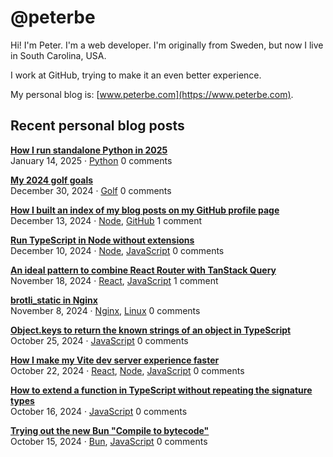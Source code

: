 # @peterbe

Hi! I'm Peter. I'm a web developer. I'm originally from Sweden, but now I live in South Carolina, USA.

I work at GitHub, trying to make it an even better experience.

My personal blog is: [www.peterbe.com](https://www.peterbe.com).

## Recent personal blog posts

<!-- blog posts -->
[**How I run standalone Python in 2025**](https://www.peterbe.com/plog/run-standalone-python-2025)<br>
January 14, 2025 &middot; [Python](https://www.peterbe.com/oc-Python) 0 comments

[**My 2024 golf goals**](https://www.peterbe.com/plog/my-2024-golf-goals)<br>
December 30, 2024 &middot; [Golf](https://www.peterbe.com/oc-Golf) 0 comments

[**How I built an index of my blog posts on my GitHub profile page**](https://www.peterbe.com/plog/index-of-blog-posts-github-profile-page)<br>
December 13, 2024 &middot; [Node](https://www.peterbe.com/oc-Node), [GitHub](https://www.peterbe.com/oc-GitHub) 1 comment

[**Run TypeScript in Node without extensions**](https://www.peterbe.com/plog/run-typescript-in-node-without-extensions)<br>
December 10, 2024 &middot; [Node](https://www.peterbe.com/oc-Node), [JavaScript](https://www.peterbe.com/oc-JavaScript) 0 comments

[**An ideal pattern to combine React Router with TanStack Query**](https://www.peterbe.com/plog/ideal-pattern-react-router-with-tanstackreact-query)<br>
November 18, 2024 &middot; [React](https://www.peterbe.com/oc-React), [JavaScript](https://www.peterbe.com/oc-JavaScript) 1 comment

[**brotli_static in Nginx**](https://www.peterbe.com/plog/brotli_static-in-nginx)<br>
November 8, 2024 &middot; [Nginx](https://www.peterbe.com/oc-Nginx), [Linux](https://www.peterbe.com/oc-Linux) 0 comments

[**Object.keys to return the known strings of an object in TypeScript**](https://www.peterbe.com/plog/object.keys-known-strings-object-ts)<br>
October 25, 2024 &middot; [JavaScript](https://www.peterbe.com/oc-JavaScript) 0 comments

[**How I make my Vite dev server experience faster**](https://www.peterbe.com/plog/vite-dev-server-experience-faster)<br>
October 22, 2024 &middot; [React](https://www.peterbe.com/oc-React), [Node](https://www.peterbe.com/oc-Node), [JavaScript](https://www.peterbe.com/oc-JavaScript) 0 comments

[**How to extend a function in TypeScript without repeating the signature types**](https://www.peterbe.com/plog/extend-function-typescript-same-signature-types)<br>
October 16, 2024 &middot; [JavaScript](https://www.peterbe.com/oc-JavaScript) 0 comments

[**Trying out the new Bun "Compile to bytecode"**](https://www.peterbe.com/plog/trying-bun-compile-to-bytecode)<br>
October 15, 2024 &middot; [Bun](https://www.peterbe.com/oc-Bun), [JavaScript](https://www.peterbe.com/oc-JavaScript) 0 comments
<!-- /blog posts -->
